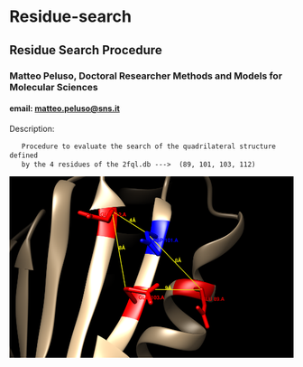 # Residue-search

## Residue Search Procedure
### Matteo Peluso, Doctoral Researcher Methods and Models for Molecular Sciences
#### email: matteo.peluso@sns.it


Description:

       Procedure to evaluate the search of the quadrilateral structure defined 
       by the 4 residues of the 2fql.db --->  (89, 101, 103, 112)


![2fql.pdb](img/focus2fql.png)
